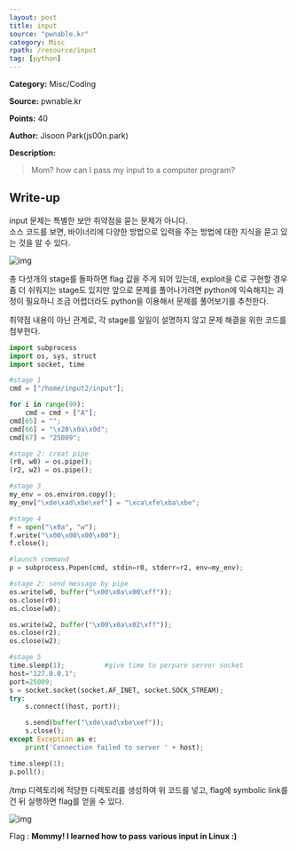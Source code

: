 ```yaml
---
layout: post
title: input
source: "pwnable.kr"
category: Misc
rpath: /resource/input
tag: [python] 
---
```


**Category:** Misc/Coding

**Source:** pwnable.kr

**Points:** 40

**Author:** Jisoon Park(js00n.park)

**Description:** 

> Mom? how can I pass my input to a computer program?

## Write-up

input 문제는 특별한 보안 취약점을 묻는 문제가 아니다.  
소스 코드를 보면, 바이너리에 다양한 방법으로 입력을 주는 방법에 대한 지식을 묻고 있는 것을 알 수 있다.

![img]({{page.rpath|prepend:site.baseurl}}/code.png)

총 다섯개의 stage를 돌파하면 flag 값을 주게 되어 있는데, exploit을 C로 구현할 경우 좀 더 쉬워지는 stage도 있지만 앞으로 문제를 풀어나가려면 python에 익숙해지는 과정이 필요하니 조금 어렵더라도 python을 이용해서 문제를 풀어보기를 추천한다.

취약점 내용이 아닌 관계로, 각 stage를 일일이 설명하지 않고 문제 해결을 위한 코드를 첨부한다.

```python
import subprocess
import os, sys, struct
import socket, time

#stage 1
cmd = ["/home/input2/input"];

for i in range(99):
	cmd = cmd + ["A"];
cmd[65] = "";
cmd[66] = "\x20\x0a\x0d";
cmd[67] = "25009";

#stage 2: creat pipe
(r0, w0) = os.pipe();
(r2, w2) = os.pipe();

#stage 3 
my_env = os.environ.copy();
my_env["\xde\xad\xbe\xef"] = "\xca\xfe\xba\xbe";

#stage 4
f = open("\x0a", "w");
f.write("\x00\x00\x00\x00");
f.close();

#launch command
p = subprocess.Popen(cmd, stdin=r0, stderr=r2, env=my_env);

#stage 2: send message by pipe
os.write(w0, buffer("\x00\x0a\x00\xff"));
os.close(r0);
os.close(w0);

os.write(w2, buffer("\x00\x0a\x02\xff"));
os.close(r2);
os.close(w2);

#stage 5
time.sleep(1);			#give time to perpare server socket
host="127.0.0.1";
port=25009;
s = socket.socket(socket.AF_INET, socket.SOCK_STREAM);
try:
	s.connect((host, port));

	s.send(buffer("\xde\xad\xbe\xef"));
	s.close();
except Exception as e:
	print('Connection failed to server ' + host);

time.sleep(1);
p.poll();
```

/tmp 디렉토리에 적당한 디렉토리를 생성하여 위 코드를 넣고, flag에 symbolic link를 건 뒤 실행하면 flag를 얻을 수 있다.

![img]({{page.rpath|prepend:site.baseurl}}/run.png)

Flag : **Mommy! I learned how to pass various input in Linux :)**
